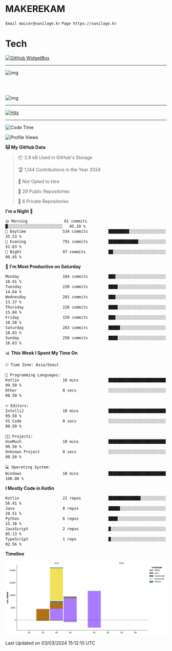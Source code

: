 # MAKEREKAM

`Email maicer@vanilage.kr`
`Page https://vanilage.kr`

# Tech

[![GitHub WidgetBox](https://github-widgetbox.vercel.app/api/skills?languages=python,js,ts,c,cpp,cs,java,kotlin,bash,md,html,css,xml,yaml,swift,powershell,json,R,SQL,php&tools=git,npm,gradle,nodejs,vercel,nginx&includeNames=true&theme=darkmode)](https://github.com/Jurredr/github-widgetbox)

---

![img](https://github-readme-stats.vercel.app/api/top-langs/?username=MAKEREKAM&layout=compact&theme=gruvbox)

<br>
<br>

![img](https://github-readme-stats.vercel.app/api/?username=MAKEREKAM&layout=compact&theme=gruvbox)

---

[![Hits](https://hits.seeyoufarm.com/api/count/incr/badge.svg?url=https%3A%2F%2Fgithub.com%2FMAKEREKAM&count_bg=%234A49D1&title_bg=%23555555&icon=&icon_color=%23E7E7E7&title=방문&edge_flat=false)](https://hits.seeyoufarm.com)

---

<!--START_SECTION:waka-->
![Code Time](http://img.shields.io/badge/Code%20Time-229%20hrs%2010%20mins-blue)

![Profile Views](http://img.shields.io/badge/Profile%20Views-0-blue)

**🐱 My GitHub Data** 

> 📦 2.9 kB Used in GitHub's Storage 
 > 
> 🏆 1,144 Contributions in the Year 2024
 > 
> 🚫 Not Opted to Hire
 > 
> 📜 29 Public Repositories 
 > 
> 🔑 6 Private Repositories 
 > 
**I'm a Night 🦉** 

```text
🌞 Morning                81 commits          █░░░░░░░░░░░░░░░░░░░░░░░░   05.39 % 
🌆 Daytime                534 commits         █████████░░░░░░░░░░░░░░░░   35.53 % 
🌃 Evening                791 commits         █████████████░░░░░░░░░░░░   52.63 % 
🌙 Night                  97 commits          ██░░░░░░░░░░░░░░░░░░░░░░░   06.45 % 
```
📅 **I'm Most Productive on Saturday** 

```text
Monday                   164 commits         ███░░░░░░░░░░░░░░░░░░░░░░   10.91 % 
Tuesday                  220 commits         ████░░░░░░░░░░░░░░░░░░░░░   14.64 % 
Wednesday                201 commits         ███░░░░░░░░░░░░░░░░░░░░░░   13.37 % 
Thursday                 226 commits         ████░░░░░░░░░░░░░░░░░░░░░   15.04 % 
Friday                   159 commits         ███░░░░░░░░░░░░░░░░░░░░░░   10.58 % 
Saturday                 283 commits         █████░░░░░░░░░░░░░░░░░░░░   18.83 % 
Sunday                   250 commits         ████░░░░░░░░░░░░░░░░░░░░░   16.63 % 
```


📊 **This Week I Spent My Time On** 

```text
🕑︎ Time Zone: Asia/Seoul

💬 Programming Languages: 
Kotlin                   10 mins             █████████████████████████   99.50 % 
Other                    0 secs              ░░░░░░░░░░░░░░░░░░░░░░░░░   00.50 % 

🔥 Editors: 
IntelliJ                 10 mins             █████████████████████████   99.50 % 
VS Code                  0 secs              ░░░░░░░░░░░░░░░░░░░░░░░░░   00.50 % 

🐱‍💻 Projects: 
UseMuch                  10 mins             █████████████████████████   99.50 % 
Unknown Project          0 secs              ░░░░░░░░░░░░░░░░░░░░░░░░░   00.50 % 

💻 Operating System: 
Windows                  10 mins             █████████████████████████   100.00 % 
```

**I Mostly Code in Kotlin** 

```text
Kotlin                   22 repos            ██████████████░░░░░░░░░░░   56.41 % 
Java                     8 repos             █████░░░░░░░░░░░░░░░░░░░░   20.51 % 
Python                   6 repos             ████░░░░░░░░░░░░░░░░░░░░░   15.38 % 
JavaScript               2 repos             █░░░░░░░░░░░░░░░░░░░░░░░░   05.13 % 
TypeScript               1 repo              █░░░░░░░░░░░░░░░░░░░░░░░░   02.56 % 
```



**Timeline**

![Lines of Code chart](https://raw.githubusercontent.com/MAKEREKAM/MAKEREKAM/main/assets/bar_graph.png)


 Last Updated on 03/03/2024 15:12:10 UTC
<!--END_SECTION:waka-->
